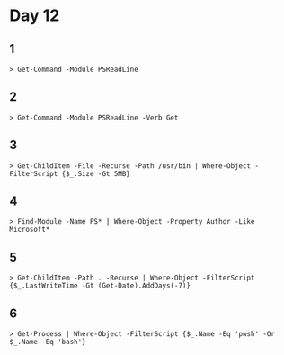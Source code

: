 # Day 12

## 1

    > Get-Command -Module PSReadLine

## 2

    > Get-Command -Module PSReadLine -Verb Get

## 3

    > Get-ChildItem -File -Recurse -Path /usr/bin | Where-Object -FilterScript {$_.Size -Gt 5MB}

## 4

    > Find-Module -Name PS* | Where-Object -Property Author -Like Microsoft*

## 5

    > Get-ChildItem -Path . -Recurse | Where-Object -FilterScript {$_.LastWriteTime -Gt (Get-Date).AddDays(-7)}

## 6

    > Get-Process | Where-Object -FilterScript {$_.Name -Eq 'pwsh' -Or $_.Name -Eq 'bash'}
